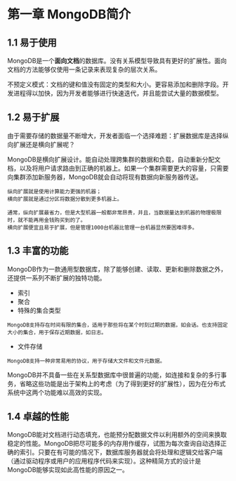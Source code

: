 # 第一章 MongoDB简介
## 1.1 易于使用
MongoDB是一个**面向文档**的数据库。没有关系模型导致具有更好的扩展性。面向文档的方法能够仅使用一条记录来表现复杂的层次关系。

不预定义模式：文档的键和值没有固定的类型和大小。更容易添加和删除字段。开发进程得以加快，因为开发者能够进行快速迭代，并且能尝试大量的数据模型。

## 1.2 易于扩展
由于需要存储的数据量不断增大，开发者面临一个选择难题：扩展数据库是选择纵向扩展还是横向扩展呢？

MongoDB是横向扩展设计。能自动处理跨集群的数据和负载，自动重新分配文档，以及将用户请求路由到正确的机器上。如果一个集群需要更大的容量，只需要向集群添加新服务器，MongoDB就会自动将现有数据向新服务器传送。
    
    纵向扩展就是使用计算能力更强的机器；
    横向扩展就是通过分区将数据分散到更多机器上。
    
    通常，纵向扩展最省力，但是大型机器一般都非常昂贵，并且，当数据量达到机器的物理极限时，就不能再用金钱购买到的了。
    横向扩展便宜且易于扩展，但是管理1000台机器比管理一台机器显然要困难得多。
    
## 1.3 丰富的功能
MongoDB作为一款通用型数据库，除了能够创建、读取、更新和删除数据之外，还提供一系列不断扩展的独特功能。

- 索引
- 聚合
- 特殊的集合类型
```
MongoDB支持存在时间有限的集合，适用于那些将在某个时刻过期的数据，如会话。也支持固定大小的集合，用于保存近期数据，如日志。
```
- 文件存储
```
MongoDB支持一种非常易用的协议，用于存储大文件和文件元数据。
```

MongoDB并不具备一些在关系型数据库中很普遍的功能，如连接和复杂的多行事务，省略这些功能是出于架构上的考虑（为了得到更好的扩展性），因为在分布式系统中这两个功能难以高效的实现。
    
## 1.4 卓越的性能
MongoDB能对文档进行动态填充，也能预分配数据文件以利用额外的空间来换取稳定的性能。MongoDB把尽可能多的内存用作缓存，试图为每次查询自动选择正确的索引。只要在有可能的情况下，数据库服务器就会将处理和逻辑交给客户端（通过驱动程序或用户的应用程序代码来实现）。这种精简方式的设计是MongoDB能够实现如此高性能的原因之一。
